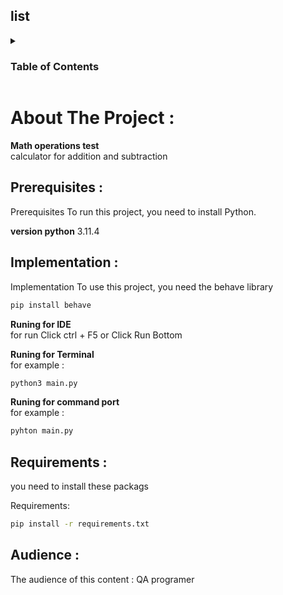 ## list 
<details>
  <summary><h3>Table of Contents</summary>
  <ol>
    <li>
      <a href="#About-The-Project">About The Project</a>
      <ul>
      <li>
      <a href="#Audience">Audience</a>
      </ul>
      </li>
    </li>
    <li>
      <a href="#prerequisites">prerequisites</a>
      <ul>
        <li>
        <a href="#Implementation">Implementation</a>
        </li>
        <li>
        <a href="#Requirements">Requirements</a>
        </li>
        </ul>
  </ol>
</details>
   
# About The Project : 

**Math operations test**
</br>
calculator for addition and subtraction


## Prerequisites :
 
Prerequisites To run this project, you need to install Python.

**version python** 3.11.4

## Implementation :

Implementation  To use this project, you need the behave library

```bash
pip install behave
```
**Runing for IDE**</br>
for run Click ctrl + F5 or Click Run Bottom 

**Runing for Terminal**</br>
for example :
```bash
python3 main.py
```

**Runing for command port**</br>
for example :
```bash
pyhton main.py
```

## Requirements :

you need to install these packags

Requirements:
```bash
pip install -r requirements.txt
```


## Audience :

The audience of this content : QA programer
